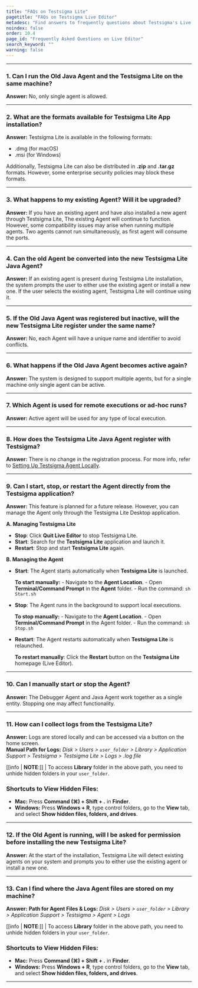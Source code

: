 ```yaml
---
title: "FAQs on Testsigma Lite"
pagetitle: "FAQs on Testsigma Live Editor"
metadesc: "Find answers to frequently questions about Testsigma's Live Editor (Testsigma Lite), including its features, installation, usage, and how it helps resolve issues in test cases in real time"
noindex: false
order: 10.4
page_id: "Frequently Asked Questions on Live Editor"
search_keyword: ""
warning: false
---
```


---

### **1. Can I run the Old Java Agent and the Testsigma Lite on the same machine?**
**Answer:** No, only single agent is allowed.

---

### **2. What are the formats available for Testsigma Lite App installation?**
**Answer:** Testsigma Lite is available in the following formats:
   - .dmg (for macOS)
   - .msi (for Windows)

Additionally, Testsigma Lite can also be distributed in **.zip** and **.tar.gz** formats. However, some enterprise security policies may block these formats.

---

### **3. What happens to my existing Agent? Will it be upgraded?**
**Answer:** If you have an existing agent and have also installed a new agent through Testsigma Lite, The existing Agent will continue to function. However, some compatibility issues may arise when running multiple agents. Two agents cannot run simultaneously, as first agent will consume the ports.

---

### **4. Can the old Agent be converted into the new Testsigma Lite Java Agent?**
**Answer:** If an existing agent is present during Testsigma Lite installation, the system prompts the user to either use the existing agent or install a new one. If the user selects the existing agent, Testsigma Lite will continue using it.

---

### **5. If the Old Java Agent was registered but inactive, will the new Testsigma Lite register under the same name?**
**Answer:** No, each Agent will have a unique name and identifier to avoid conflicts.

---

### **6. What happens if the Old Java Agent becomes active again?**
**Answer:** The system is designed to support multiple agents, but for a single machine only single agent can be active.

---

### **7. Which Agent is used for remote executions or ad-hoc runs?**
**Answer:** Active agent will be used for any type of local execution.

---

### **8. How does the Testsigma Lite Java Agent register with Testsigma?**
**Answer:** There is no change in the registration process. For more info, refer to [Setting Up Testsigma Agent Locally](https://testsigma.com/docs/agent/setup-on-windows-mac-linux/).

---

### **9. Can I start, stop, or restart the Agent directly from the Testsigma application?**
**Answer:** This feature is planned for a future release. However, you can manage the Agent only through the Testsigma Lite Desktop application.

**A. Managing Testsigma Lite**
   - **Stop**: Click **Quit Live Editor** to stop Testsigma Lite.
   - **Start**: Search for the **Testsigma Lite** application and launch it.
   - **Restart**: Stop and start **Testsigma Lite** again.

**B. Managing the Agent**
- **Start**: The Agent starts automatically when **Testsigma Lite** is launched.

   **To start manually:**
      - Navigate to the **Agent Location**.
      - Open **Terminal/Command Prompt** in the **Agent** folder.
      - Run the command: `sh Start.sh`

- **Stop**: The Agent runs in the background to support local executions.

   **To stop manually:**
      - Navigate to the **Agent Location**.
      - Open **Terminal/Command Prompt** in the Agent folder.
      - Run the command: `sh Stop.sh`

- **Restart**: The Agent restarts automatically when **Testsigma Lite** is relaunched.
   
   **To restart manually**: Click the **Restart** button on the **Testsigma Lite** homepage (Live Editor).

---

### **10. Can I manually start or stop the Agent?**
**Answer:** The Debugger Agent and Java Agent work together as a single entity. Stopping one may affect functionality.

---

### **11. How can I collect logs from the Testsigma Lite?**
**Answer:** Logs are stored locally and can be accessed via a button on the home screen. <br>
**Manual Path for Logs:**  *Disk > Users > `user_folder` > Library > Application Support > Testsigma > Testsigma Lite > Logs > .log file*

[[info | **NOTE**:]]
| To access **Library** folder in the above path, you need to unhide hidden folders in your `user_folder`.

### **Shortcuts to View Hidden Files:**
   - **Mac:** Press **Command (⌘) + Shift + .** in **Finder**. <br>
   - **Windows:** Press **Windows + R**, type control folders, go to the **View** tab, and select **Show hidden files, folders, and drives**.

---

### **12. If the Old Agent is running, will I be asked for permission before installing the new Testsigma Lite?**
**Answer:** At the start of the installation, Testsigma Lite will detect existing agents on your system and prompts you to either use the existing agent or install a new one.

---

### **13. Can I find where the Java Agent files are stored on my machine?**
**Answer:** **Path for Agent Files & Logs:** *Disk > Users > `user_folder` > Library > Application Support > Testsigma > Agent > Logs*

[[info | **NOTE**:]]
| To access **Library** folder in the above path, you need to unhide hidden folders in your `user_folder`.

### **Shortcuts to View Hidden Files:**
   - **Mac:** Press **Command (⌘) + Shift + .** in **Finder**. <br>
   - **Windows:** Press **Windows + R**, type control folders, go to the **View** tab, and select **Show hidden files, folders, and drives**.

---